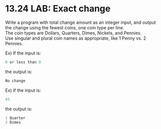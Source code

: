 # 13.24 LAB: Exact change

Write a program with total change amount as an integer input, and output the change using the fewest coins, one coin type per line.   
The coin types are Dollars, Quarters, Dimes, Nickels, and Pennies.   
Use singular and plural coin names as appropriate, like 1 Penny vs. 2 Pennies.   

Ex) If the input is:   
```c
0 or less than 0
```
the output is:   
```c
No change
``` 
Ex) If the input is:
```c
45
```
the output is:
```c
1 Quarter
2 Dimes
``` 
